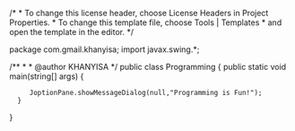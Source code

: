    /*
    * To change this license header, choose License Headers in Project Properties.
    * To change this template file, choose Tools | Templates
    * and open the template in the editor.
    */

  package com.gmail.khanyisa;
  import  javax.swing.*;


   /**
    *
    * @author KHANYISA
    */
  public class Programming
{
     public static void main(string[] args)
     {


         JoptionPane.showMessageDialog(null,"Programming is Fun!");
      }


}

